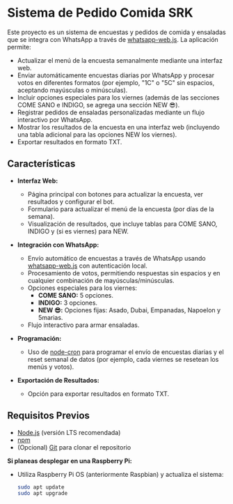# Sistema de Pedido Comida SRK

Este proyecto es un sistema de encuestas y pedidos de comida y ensaladas que se integra con WhatsApp a través de [whatsapp-web.js](https://github.com/pedroslopez/whatsapp-web.js). La aplicación permite:

- Actualizar el menú de la encuesta semanalmente mediante una interfaz web.
- Enviar automáticamente encuestas diarias por WhatsApp y procesar votos en diferentes formatos (por ejemplo, "1C" o "5C" sin espacios, aceptando mayúsculas o minúsculas).
- Incluir opciones especiales para los viernes (además de las secciones COME SANO e INDIGO, se agrega una sección NEW 😎).
- Registrar pedidos de ensaladas personalizadas mediante un flujo interactivo por WhatsApp.
- Mostrar los resultados de la encuesta en una interfaz web (incluyendo una tabla adicional para las opciones NEW los viernes).
- Exportar resultados en formato TXT.

## Características

- **Interfaz Web:**  
  - Página principal con botones para actualizar la encuesta, ver resultados y configurar el bot.
  - Formulario para actualizar el menú de la encuesta (por días de la semana).
  - Visualización de resultados, que incluye tablas para COME SANO, INDIGO y (si es viernes) para NEW.

- **Integración con WhatsApp:**  
  - Envío automático de encuestas a través de WhatsApp usando [whatsapp-web.js](https://github.com/pedroslopez/whatsapp-web.js) con autenticación local.
  - Procesamiento de votos, permitiendo respuestas sin espacios y en cualquier combinación de mayúsculas/minúsculas.
  - Opciones especiales para los viernes:
    - **COME SANO:** 5 opciones.
    - **INDIGO:** 3 opciones.
    - **NEW 😎:** Opciones fijas: Asado, Dubai, Empanadas, Napoelon y 5marias.
  - Flujo interactivo para armar ensaladas.

- **Programación:**  
  - Uso de [node-cron](https://www.npmjs.com/package/node-cron) para programar el envío de encuestas diarias y el reset semanal de datos (por ejemplo, cada viernes se resetean los menús y votos).

- **Exportación de Resultados:**  
  - Opción para exportar resultados en formato TXT.

## Requisitos Previos

- [Node.js](https://nodejs.org/) (versión LTS recomendada)
- [npm](https://www.npmjs.com/)
- (Opcional) [Git](https://git-scm.com/) para clonar el repositorio

**Si planeas desplegar en una Raspberry Pi:**

- Utiliza Raspberry Pi OS (anteriormente Raspbian) y actualiza el sistema:
  ```bash
  sudo apt update
  sudo apt upgrade
